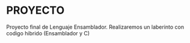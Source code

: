 # PROYECTO
Proyecto final de Lenguaje Ensamblador. Realizaremos un laberinto con codigo hibrido (Ensamblador y C)
